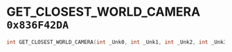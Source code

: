 # GET_CLOSEST_WORLD_CAMERA `0x836F42DA`

```cpp
int GET_CLOSEST_WORLD_CAMERA(int _Unk0, int _Unk1, int _Unk2, int _Unk3);
```